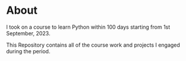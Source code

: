 # About

I took on a course to learn Python within 100 days starting from 1st September, 2023.

This Repository contains all of the course work and projects I engaged during the period.
